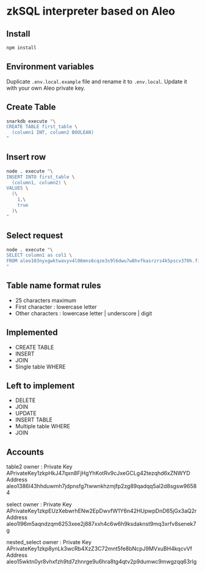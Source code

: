 # zkSQL interpreter based on Aleo

## Install

```bash
npm install
```

## Environment variables

Duplicate `.env.local.example` file and rename it to `.env.local`.
Update it with your own Aleo private key.

## Create Table

```bash
snarkdb execute "\
CREATE TABLE first_table \
  (column1 INT, column2 BOOLEAN)
"
```

## Insert row

```bash
node . execute "\
INSERT INTO first_table \
  (column1, column2) \
VALUES \
  (\
    1,\
    true
  )\
"
```

## Select request

```bash
node . execute "\
SELECT column1 as col1 \
FROM aleo103nyxgwktwavyv4l06mns6cqze3s9l6dwu7w8hvfkasrzrs4k5pscv370h.first_table
"
```

## Table name format rules

- 25 characters maximum
- First character : lowercase letter
- Other characters : lowercase letter | underscore | digit

## Implemented

- CREATE TABLE
- INSERT
- JOIN
- Single table WHERE

## Left to implement

- DELETE
- JOIN
- UPDATE
- INSERT TABLE
- Multiple table WHERE
- JOIN

## Accounts

table2 owner :
  Private Key  APrivateKey1zkpHkJ47qxn8FjHgYhKotRv9cJxeGCLg42tezqhd6xZNWYD
      Address  aleo1386l43hhduwmh7jdpnsfg7twwnkhzmjfp2zg89qadqq5al2d8sgsw96584

select owner :
  Private Key  APrivateKey1zkpEUzXebwrhENw2EpDwvfW1Y6n42HUpwpDnD65jGx3aQ2r
      Address  aleo1l96m5aqndzqm6253xee2j887xxh4c6w6h9ksdaknst9mq3xrfv8senek7g

nested_select owner :
  Private Key  APrivateKey1zkp8ynLk3wcRb4XzZ3C72mnt5fe8bNcpJ9MVxuBH4kqcvVf
      Address  aleo15wktn0yr8vhxfzh9td7zhnrge9u6hra8tg4qtv2p9dumwc9mwgzqq63rlg

##
